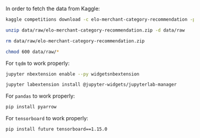 In order to fetch the data from Kaggle:

```bash
kaggle competitions download -c elo-merchant-category-recommendation -p data/raw

unzip data/raw/elo-merchant-category-recommendation.zip -d data/raw

rm data/raw/elo-merchant-category-recommendation.zip

chmod 600 data/raw/*
```

For `tqdm` to work properly:

```bash
jupyter nbextension enable --py widgetsnbextension

jupyter labextension install @jupyter-widgets/jupyterlab-manager
```

For `pandas` to work properly:

```bash
pip install pyarrow
```

For `tensorboard` to work properly:

```bash
pip install future tensorboard==1.15.0
```
